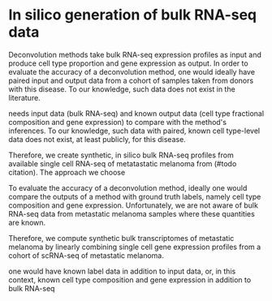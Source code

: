 # In silico generation of bulk RNA-seq data

Deconvolution methods take bulk RNA-seq expression profiles as input and produce cell type proportion and gene expression as output. In order to evaluate the accuracy of a deconvolution method, one would ideally have paired input and output data from a cohort of samples taken from donors with this disease. To our knowledge, such data does not exist in the literature.



 needs input data (bulk RNA-seq) and known output data (cell type fractional composition and gene expression) to compare with the method's inferences. To our knowledge, such data with paired, known cell type-level data does not exist, at least publicly, for this disease. 

Therefore, we create synthetic, in silico bulk RNA-seq profiles from available single cell RNA-seq of metatastatic melanoma from (#todo citation). The approach we choose 



To evaluate the accuracy of a deconvolution method, ideally one would compare the outputs of a method with ground truth labels, namely cell type composition and gene expression. Unfortunately, we are not aware of bulk RNA-seq data from metastatic melanoma samples where these quantities are known. 

Therefore, we compute synthetic bulk transcriptomes of metastatic melanoma by linearly combining single cell gene expression profiles from a cohort of scRNA-seq of metastatic melanoma.

 one would have known  label data in addition to input data, or, in this context, known cell type composition and gene expression in addition to bulk RNA-seq
